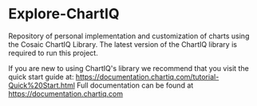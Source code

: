 # Explore-ChartIQ
Repository of personal implementation and customization of charts using the Cosaic ChartIQ Library. The latest version of the ChartIQ library is required to run this project.

If you are new to using ChartIQ's library we recommend that you visit the quick start guide at: https://documentation.chartiq.com/tutorial-Quick%20Start.html
Full documentation can be found at https://documentation.chartiq.com
